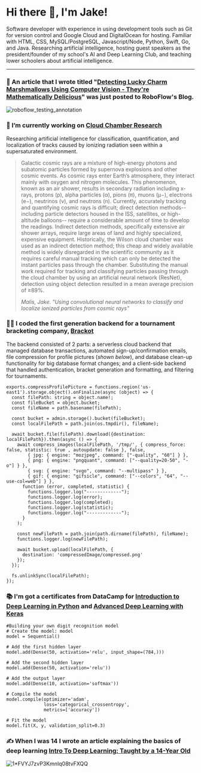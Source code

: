 # Hi there 👋, I'm Jake!

Software developer with experience in using development tools such as Git for version control and Google Cloud and DigitalOcean for hosting. Familiar with HTML, CSS, MySQL/PostgreSQL, Javascript/Node, Python, Swift, Go, and Java. Researching artificial intelligence, hosting guest speakers as the president/founder of my school's AI and Deep Learning Club, and teaching lower schoolers about artificial intelligence.

<hr/>

### 🤖 An article that I wrote titled "[Detecting Lucky Charm Marshmallows Using Computer Vision - They're Mathematically Delicious](https://blog.roboflow.com/object-detection-food-manufacturing/)" was just posted to RoboFlow's Blog.

![roboflow_testing_annotation](https://user-images.githubusercontent.com/18268912/172263869-8583168a-8fd3-49df-b9cb-a8271d14c88f.jpg)

### 🔭 I’m currently working on [Cloud Chamber Research](https://github.com/JakeMalis/Cloud-Chamber)
Researching artificial intelligence for classification, quantification, and localization of tracks caused by ionizing radiation seen within a supersaturated environment.

> Galactic cosmic rays are a mixture of high-energy photons and subatomic particles formed by supernova explosions and other cosmic events. As cosmic rays enter Earth’s atmosphere, they interact mainly with oxygen and nitrogen molecules. This phenomenon, known as an air shower, results in secondary radiation including x-rays, protons (p), alpha particles (α), pions (π), muons (μ−), electrons (e−), neutrinos (ν), and neutrons (n). Currently, accurately tracking and quantifying cosmic rays is difficult; direct detection methods--including particle detectors housed in the ISS, satellites, or high-altitude balloons-- require a considerable amount of time to develop the readings. Indirect detection methods, specifically extensive air shower arrays, require large areas of land and highly specialized, expensive equipment. Historically, the Wilson cloud chamber was used as an indirect detection method; this cheap and widely available method is widely disregarded in the scientific community as it requires careful manual tracking which can only be detected the instant particles pass through the chamber. Substituting the manual work required for tracking and classifying particles passing through the cloud chamber by using an artificial neural network (ResNet), detection using object detection resulted in a mean average precision of ≥89%.
> 
> _Malis, Jake. "Using convolutional neural networks to classify and localize ionized particles from cosmic rays"_


### 🧑‍💻 I coded the first generation backend for a tournament bracketing company, [Brackot](https://www.brackot.com)

The backend consisted of 2 parts: a serverless cloud backend that managed database transactions, automated sign-up/confirmation emails, file compression for profile pictures (*shown below*), and database clean-up functionality for big database format changes; and a client-side backend that handled authentication, bracket generation and formatting, and filtering for tournaments.

```
exports.compressProfilePicture = functions.region('us-east1').storage.object().onFinalize(async (object) => {
  const filePath: string = object.name!;
  const fileBucket = object.bucket;
  const fileName = path.basename(filePath);

  const bucket = admin.storage().bucket(fileBucket);
  const localFilePath = path.join(os.tmpdir(), fileName);

  await bucket.file(filePath).download({destination: localFilePath}).then(async () => {
    await compress_images(localFilePath, '/tmp/', { compress_force: false, statistic: true , autoupdate: false }, false,
        { jpg: { engine: "mozjpeg", command: ["-quality", "60"] } },
        { png: { engine: "pngquant", command: ["--quality=20-50", "-o"] } },
        { svg: { engine: "svgo", command: "--multipass" } },
        { gif: { engine: "gifsicle", command: ["--colors", "64", "--use-col=web"] } },
      function (error, completed, statistic) {
        functions.logger.log("-------------");
        functions.logger.log(error);
        functions.logger.log(completed);
        functions.logger.log(statistic);
        functions.logger.log("-------------");
      }
    );

    const newFilePath = path.join(path.dirname(filePath), fileName);
    functions.logger.log(newFilePath);

    await bucket.upload(localFilePath, {
      destination: 'compressedImage/compressed.png'
    });
  });

  fs.unlinkSync(localFilePath);
});
```

### 📚 I'm got a certificates from DataCamp for [Introduction to Deep Learning in Python](https://www.datacamp.com/courses/introduction-to-deep-learning-in-python) and [Advanced Deep Learning with Keras](https://www.datacamp.com/courses/advanced-deep-learning-with-keras)
```
#Building your own digit recognition model
# Create the model: model
model = Sequential()

# Add the first hidden layer
model.add(Dense(50, activation='relu', input_shape=(784,)))

# Add the second hidden layer
model.add(Dense(50, activation='relu'))

# Add the output layer
model.add(Dense(10, activation='softmax'))

# Compile the model
model.compile(optimizer='adam',
              loss='categorical_crossentropy',
              metrics=['accuracy'])

# Fit the model
model.fit(X, y, validation_split=0.3)
```

### ✍️ When I was 14 I wrote an article explaining the basics of deep learning [Intro To Deep Learning: Taught by a 14-Year Old](https://medium.com/towards-data-science/intro-to-deep-learning-taught-by-a-14-year-old-6c49fc94d66)

![1*FVYJ7zvP3KmnIq08tvFXQQ](https://user-images.githubusercontent.com/18268912/157100572-6b17a3c6-d86d-4e47-a418-8a3f8c57a500.png)
